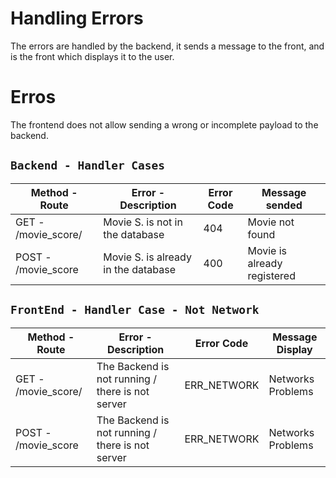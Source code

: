 <!-- @format -->

# Handling Errors

The errors are handled by the backend, it sends a message to the front, and is the front which displays it to the user.

# Erros

The frontend does not allow sending a wrong or incomplete payload to the backend.

## `Backend - Handler Cases`

| Method - Route      | Error - Description                 | Error Code | Message sended              |
| ------------------- | ----------------------------------- | ---------- | --------------------------- |
| GET - /movie_score/ | Movie S. is not in the database     | 404        | Movie not found             |
| POST - /movie_score | Movie S. is already in the database | 400        | Movie is already registered |

## `FrontEnd - Handler Case - Not Network`

| Method - Route      | Error - Description                              | Error Code  | Message Display   |
| ------------------- | ------------------------------------------------ | ----------- | ----------------- |
| GET - /movie_score/ | The Backend is not running / there is not server | ERR_NETWORK | Networks Problems |
| POST - /movie_score | The Backend is not running / there is not server | ERR_NETWORK | Networks Problems |
